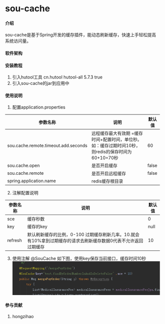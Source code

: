 # sou-cache

#### 介绍
sou-cache是基于Spring开发的缓存插件，能动态刷新缓存，快速上手轻松提高系统访问量。
 
#### 软件架构



#### 安装教程

1.    
    引入hutool工具
             <dependency>
                <groupId>cn.hutool</groupId>
                <artifactId>hutool-all</artifactId>
                <version>5.7.3</version>
                <optional>true</optional>
            </dependency>
2.  引入sou-cache的jar到应用中


#### 使用说明

1.  配置application.properties

| 参数名称                                 | 说明                                                         | 默认值   |
|--------------------------------------|------------------------------------------------------------|-------|
| sou.cache.remote.timeout.add.seconds | 远程缓存最大有效期 =缓存时间+配置时间，单位秒。如：缓存过期时间10秒，则redis的保存时间为60+10=70秒 | 60    |
| sou.cache.open                       | 是否开启缓存                                                     | false |
| sou.cache.remote                     | 是否开启远程缓存                                                   | false |
| spring.application.name              | redis缓存根目录                                                | |


2.  注解配置说明

| 参数名称                                 | 说明                                                         | 默认值   |
|--------------------------------------|------------------------------------------------------------|-------|
| sce | 	缓存秒数 | 0 |
| key                      | 缓存的key                                                    | null|
| refresh | 默认刷新缓存的比例，0-100 过期缓存刷新几率。10.就会有10%拿到过期缓存的请求去刷新缓存数据0代表不允许返回过期缓存| 10|                                              


3.  使用注解
@SouCache
如下图，使用key保存当前接口，缓存时间10秒
![输入图片说明](image.png)

#### 参与贡献

1.  hongzihao




